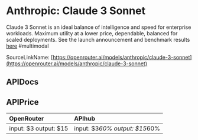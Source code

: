 # Anthropic: Claude 3 Sonnet

Claude 3 Sonnet is an ideal balance of intelligence and speed for enterprise workloads. Maximum utility at a lower price, dependable, balanced for scaled deployments.
See the launch announcement and benchmark results [here](https://www.anthropic.com/news/claude-3-family)
#multimodal

SourceLinkName: [https://openrouter.ai/models/anthropic/claude-3-sonnet](https://openrouter.ai/models/anthropic/claude-3-sonnet)

## APIDocs



## APIPrice

| OpenRouter | APIhub |
|:---|:---|
| input: $3 output: $15 | input: $3*60% output: $15*60% |

